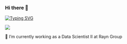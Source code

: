 ### Hi there 👋

[![Typing SVG](https://readme-typing-svg.demolab.com?font=Fira+Code&pause=1000&random=false&width=435&lines=Data+Scientist+%F0%9F%93%8A%F0%9F%93%88)](https://git.io/typing-svg)

![](https://komarev.com/ghpvc/?username=abdullahbilal64&color=green)

🔭 I’m currently working as a Data Scientist II at Rayn Group

<!--
**abdullahbilal64/abdullahbilal64** is a ✨ _special_ ✨ repository because its `README.md` (this file) appears on your GitHub profile.

Here are some ideas to get you started:

- 🔭 I’m currently working on ...
- 🌱 I’m currently learning ...
- 👯 I’m looking to collaborate on ...
- 🤔 I’m looking for help with ...
- 💬 Ask me about ...
- 📫 How to reach me: ...
- 😄 Pronouns: ...
- ⚡ Fun fact: ...
-->
